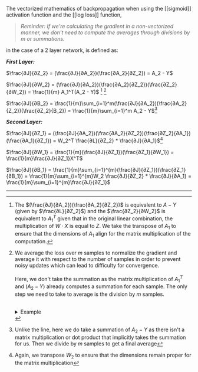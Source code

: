 
The vectorized mathematics of backpropagation when using the [[sigmoid]] activation function and the [[log loss]] function,

>*Reminder: If we're calculating the gradient in a non-vectorized manner, we don't need to compute the averages through divisions by $m$ or summations.*

in the case of a 2 layer network, is defined as:

***First Layer:***

$\frac{∂J}{∂Z_2} = (\frac{∂J}{∂A_2})(\frac{∂A_2}{∂Z_2}) = A_2 - Y$

$\frac{∂J}{∂W_2} = (\frac{∂J}{∂A_2})(\frac{∂A_2}{∂Z_2})(\frac{∂Z_2}{∂W_2}) = \frac{1}{m} A_1^T(A_2 - Y)$ [^1] [^2]

$\frac{∂J}{∂B_2} = \frac{1}{m}\sum_{i=1}^m(\frac{∂J}{∂A_2})(\frac{∂A_2}{Z_2})(\frac{∂Z_2}{B_2}) =  \frac{1}{m}\sum_{i=1}^m A_2 - Y$[^3]

***Second Layer:***

$\frac{∂J}{∂Z_1} = (\frac{∂J}{∂A_2})(\frac{∂A_2}{∂Z_2})(\frac{∂Z_2}{∂A_1})(\frac{∂A_1}{∂Z_1}) = W_2^T \frac{∂L}{∂Z_2} * \frac{∂J}{∂A_1}$[^4]

$\frac{∂J}{∂W_1} = \frac{1}{m}(\frac{∂J}{∂Z_1})(\frac{∂Z_1}{∂W_1}) = \frac{1}{m}\frac{∂J}{∂Z_1}X^T$

$\frac{∂J}{∂B_1} = \frac{1}{m}\sum_{i=1}^{m}(\frac{∂J}{∂Z_1})(\frac{∂Z_1}{∂B_1}) = \frac{1}{m}\sum_{i=1}^{m}W_2 \frac{∂J}{∂Z_2} * \frac{∂J}{∂A_1} = \frac{1}{m}\sum_{i=1}^{m}\frac{∂J}{∂Z_1}$

---

[^1]:  The $(\frac{∂J}{∂A_2})(\frac{∂A_2}{∂Z_2})$ is equivalent to $A - Y$ (given by $\frac{∂L}{∂Z_2}$) and the $\frac{∂Z_2}{∂W_2}$ is equivalent to $A_1^T$ given that in the original linear combination, the multiplication of $W \cdot X$ is equal to $Z$. We take the transpose of $A_1$ to ensure that the dimensions of $A_1$ align for the matrix multiplication of the computation.

[^2]: We average the loss over $m$ samples to normalize the gradient and average it with respect to the number of samples in order to prevent noisy updates which can lead to difficulty for convergence. <br><br>Here, we don't take the summation as the matrix multiplication of $A_1^T$ and $(A_2 - Y)$ already computes a summation for each sample. The only step we need to take to average is the division by $m$ samples. <br><br><details><summary>Example</summary> <br>If $A_1^T$ is a $(1,2)$ matrix and $Y$ is a $(2, 1)$ matrix:<br>$\begin{bmatrix} a_1, a_2\end{bmatrix} · \begin{bmatrix} y_1 \\ y_2 \end{bmatrix} = \begin{bmatrix} a_1 \cdot y_1 + a_2 \cdot y_2 \end{bmatrix} = z$<br><br>Here, the sum is already computed for us, hence we only divide by $m$ samples to get an average</details>

[^3]: Unlike the line, here we do take a summation of $A_2 - Y$ as there isn't a matrix multiplication or dot product that implicitly takes the summation for us. Then we divide by $m$ samples to get a final average

[^4]: Again, we transpose $W_2$ to ensure that the dimensions remain proper for the matrix multiplication